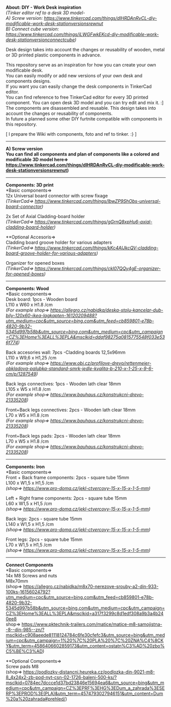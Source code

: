 **About: DIY - Work Desk inspiration**  
*(Tinker editor ref to a desk 3D model-  
A) Screw version: https://www.tinkercad.com/things/dIHRDAnRvCL-diy-modificable-work-desk-stationversionsrewnut*  
*B) Connect cube version: https://www.tinkercad.com/things/iLWGFwkEKcd-diy-modificable-work-desk-stationversionconnectcube)*  

Desk design takes into account the changes or reusability of wooden, metal or 3D printed plastic components in advance.

This repository serve as an inspiration for how you can create your own modificable desk.  
You can easily modify or add new versions of your own desk and components designs.  
If you want you can easily change the desk components in TinkerCad editor.  
You can find reference to free TinkerCad editor for every 3D printed component. You can open desk 3D model and you can try edit and mix it. :]  
The components are disassembled and reusable. This design takes into account the changes or reusability of components.  
In future a planned some other DIY furtnite compatible with components in this repository.

[ I prepare the Wiki with components, foto and ref to tinker. :} ]
_____________________________________________________________________________________________________________

**A) Screw version**  
**You can find all components and plan of components like a colored and modificable 3D model here=>  
https://www.tinkercad.com/things/dIHRDAnRvCL-diy-modificable-work-desk-stationversionsrewnut)**  
___________________________________________________________________________________________________________
**Components: 3D print**  
*Basic components=>  
12x Universal board connector with screw fixage  
*(TinkerCad=> https://www.tinkercad.com/things/lbwZP9ShObs-universal-board-connector)*

2x Set of Axial Cladding-board holder  
*(TinkerCad=> https://www.tinkercad.com/things/gGrnQ8xpHu6-axial-cladding-board-holder)*


**Optional Accesoris=>  
Cladding board groove holder for various adapters  
*(TinkerCad=> https://www.tinkercad.com/things/kKc4AlJkcQV-cladding-board-groove-holder-for-various-adapters)*  

Organizer for opened boxes  
*(TinkerCad=> https://www.tinkercad.com/things/ckI07QQy4gE-organizer-for-opened-boxes)*  
________________________________________________________________________________________________________
**Components: Wood**  
*Basic components=>  
Desk board: 1pcs - Wooden board  
L110 x W60 x H1.8 /cm  
*(For example shop=> https://allegro.cz/nabidka/deska-stolu-kancelar-dub-bily-120x60-ikea-lagkapten-16120209488?utm_medium=cpc&utm_source=bing.com&utm_feed=cb859801-e78b-4820-9b32-5345d997b58b&utm_source=bing.com&utm_medium=cpc&utm_campaign=CZ%3EHome%3EALL%3EPLA&msclkid=ddaf98275a0815775548f033e536f774)*

Back accesories wall: 7pcs -Cladding boards 12,5x96mm  
L110 x W9,6 x H1,25 /cm  
*(For example shop=> https://www.obi.cz/profilove-drevo/rettenmeier-obkladova-palubka-standard-smrk-jedle-kvalita-b-210-x-1-25-x-9-6-cm/p/1287549)*  

Back legs connectives: 1pcs - Wooden lath clear 18mm  
L105 x W5 x H1.8 /cm  
*(For example shop=> https://www.bauhaus.cz/konstrukcni-drevo-21335208)*  

Front+Back legs connectives: 2pcs - Wooden lath clear 18mm  
L70 x W5 x H1.8 /cm  
*(For example shop=> https://www.bauhaus.cz/konstrukcni-drevo-21335208)*  

Front+Back legs pads: 2pcs - Wooden lath clear 18mm  
L70 x W5 x H1.8 /cm  
*(For example shop=> https://www.bauhaus.cz/konstrukcni-drevo-21335208)*  
____________________________________________________________________________________  
**Components: Iron**  
*Basic components=>  
Front + Back frame components: 2pcs - square tube 15mm  
L100 x W1,5 x H1,5 /cm  
*(shop=> https://www.pro-doma.cz/jekl-ctvercovy-15-x-15-x-1-5-mm)*

Left + Right frame components: 2pcs - square tube 15mm  
L60 x W1,5 x H1,5 /cm  
*(shop=> https://www.pro-doma.cz/jekl-ctvercovy-15-x-15-x-1-5-mm)*

Back legs: 2pcs - square tube 15mm  
L140 x W1,5 x H1,5 /cm  
*(shop=> https://www.pro-doma.cz/jekl-ctvercovy-15-x-15-x-1-5-mm)*

Front legs: 2pcs - square tube 15mm  
L70 x W1,5 x H1,5 /cm  
*(shop=> https://www.pro-doma.cz/jekl-ctvercovy-15-x-15-x-1-5-mm)*
___________________________________________________________________________________  
**Connect Components**  
*Basic components=>  
14x M8 Screws and nuts  
M8x70mm  
(shop=> https://allegro.cz/nabidka/m8x70-nerezove-srouby-a2-din-933-100ks-16156024792?utm_medium=cpc&utm_source=bing.com&utm_feed=cb859801-e78b-4820-9b32-5345d997b58b&utm_source=bing.com&utm_medium=cpc&utm_campaign=CZ%3EHome%3EALL%3EPLA&msclkid=a317f3299c8d1edf308a9b3a4b240ee8  
shop=> https://www.pktechnik-trailers.com/matice/matice-m8-samojistna--8--din-985--zn/?msclkid=c908aeede81118124784c6fe30cfefc3&utm_source=bing&utm_medium=cpc&utm_campaign=1%20%7C%20PLA%20%7C%20ZNA%C4%8CKY&utm_term=4586406602859173&utm_content=ostatn%C3%AD%20zbo%C5%BE%C3%AD)

**Optional Components=>  
Screw pads M8  
(shop=> https://podlozky-distancni.heureka.cz/podlozka-din-9021-m8-8_4x24x2-zb-pod-nyt-csn-02-1726-baleni-500-ks/?msclkid=0784ec7dccce1d37bd23846e15694ea6&utm_source=bing&utm_medium=cpc&utm_campaign=CZ%3EPRF%3EHG%3EDum_a_zahrada%3ESERP%3EPROD%3E(PLA)&utm_term=4574793027946151&utm_content=Dum%20a%20zahrada#prehled/)
